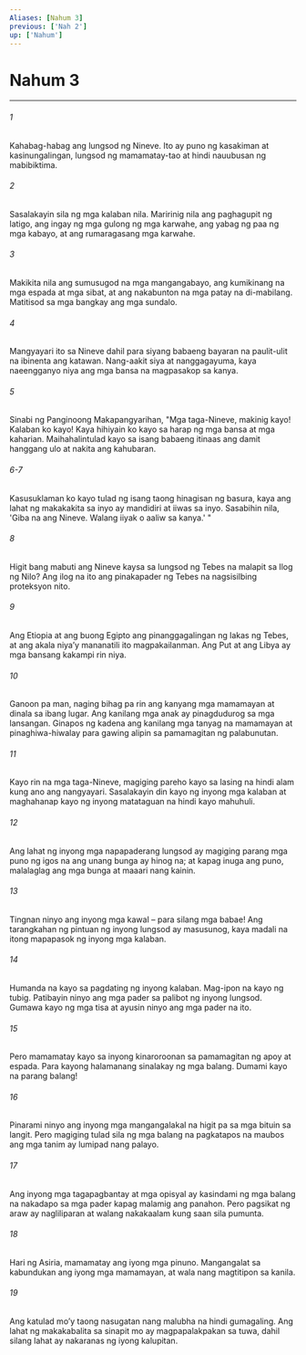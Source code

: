 ```yaml
---
Aliases: [Nahum 3]
previous: ['Nah 2']
up: ['Nahum']
---
```

# Nahum 3

***

###### 1
Kahabag-habag ang lungsod ng Nineve. Ito ay puno ng kasakiman at kasinungalingan, lungsod ng mamamatay-tao at hindi nauubusan ng mabibiktima. 

###### 2
Sasalakayin sila ng mga kalaban nila. Maririnig nila ang paghagupit ng latigo, ang ingay ng mga gulong ng mga karwahe, ang yabag ng paa ng mga kabayo, at ang rumaragasang mga karwahe. 

###### 3
Makikita nila ang sumusugod na mga mangangabayo, ang kumikinang na mga espada at mga sibat, at ang nakabunton na mga patay na di-mabilang. Matitisod sa mga bangkay ang mga sundalo. 

###### 4
Mangyayari ito sa Nineve dahil para siyang babaeng bayaran na paulit-ulit na ibinenta ang katawan. Nang-aakit siya at nanggagayuma, kaya naeengganyo niya ang mga bansa na magpasakop sa kanya. 

###### 5
Sinabi ng Panginoong Makapangyarihan, "Mga taga-Nineve, makinig kayo! Kalaban ko kayo! Kaya hihiyain ko kayo sa harap ng mga bansa at mga kaharian. Maihahalintulad kayo sa isang babaeng itinaas ang damit hanggang ulo at nakita ang kahubaran.

###### 6-7
Kasusuklaman ko kayo tulad ng isang taong hinagisan ng basura, kaya ang lahat ng makakakita sa inyo ay mandidiri at iiwas sa inyo. Sasabihin nila, 'Giba na ang Nineve. Walang iiyak o aaliw sa kanya.' " 

###### 8
Higit bang mabuti ang Nineve kaysa sa lungsod ng Tebes na malapit sa Ilog ng Nilo? Ang ilog na ito ang pinakapader ng Tebes na nagsisilbing proteksyon nito. 

###### 9
Ang Etiopia at ang buong Egipto ang pinanggagalingan ng lakas ng Tebes, at ang akala niyaʼy mananatili ito magpakailanman. Ang Put at ang Libya ay mga bansang kakampi rin niya. 

###### 10
Ganoon pa man, naging bihag pa rin ang kanyang mga mamamayan at dinala sa ibang lugar. Ang kanilang mga anak ay pinagdudurog sa mga lansangan. Ginapos ng kadena ang kanilang mga tanyag na mamamayan at pinaghiwa-hiwalay para gawing alipin sa pamamagitan ng palabunutan. 

###### 11
Kayo rin na mga taga-Nineve, magiging pareho kayo sa lasing na hindi alam kung ano ang nangyayari. Sasalakayin din kayo ng inyong mga kalaban at maghahanap kayo ng inyong matataguan na hindi kayo mahuhuli. 

###### 12
Ang lahat ng inyong mga napapaderang lungsod ay magiging parang mga puno ng igos na ang unang bunga ay hinog na; at kapag inuga ang puno, malalaglag ang mga bunga at maaari nang kainin. 

###### 13
Tingnan ninyo ang inyong mga kawal – para silang mga babae! Ang tarangkahan ng pintuan ng inyong lungsod ay masusunog, kaya madali na itong mapapasok ng inyong mga kalaban. 

###### 14
Humanda na kayo sa pagdating ng inyong kalaban. Mag-ipon na kayo ng tubig. Patibayin ninyo ang mga pader sa palibot ng inyong lungsod. Gumawa kayo ng mga tisa at ayusin ninyo ang mga pader na ito. 

###### 15
Pero mamamatay kayo sa inyong kinaroroonan sa pamamagitan ng apoy at espada. Para kayong halamanang sinalakay ng mga balang. Dumami kayo na parang balang! 

###### 16
Pinarami ninyo ang inyong mga mangangalakal na higit pa sa mga bituin sa langit. Pero magiging tulad sila ng mga balang na pagkatapos na maubos ang mga tanim ay lumipad nang palayo. 

###### 17
Ang inyong mga tagapagbantay at mga opisyal ay kasindami ng mga balang na nakadapo sa mga pader kapag malamig ang panahon. Pero pagsikat ng araw ay nagliliparan at walang nakakaalam kung saan sila pumunta. 

###### 18
Hari ng Asiria, mamamatay ang iyong mga pinuno. Mangangalat sa kabundukan ang iyong mga mamamayan, at wala nang magtitipon sa kanila. 

###### 19
Ang katulad moʼy taong nasugatan nang malubha na hindi gumagaling. Ang lahat ng makakabalita sa sinapit mo ay magpapalakpakan sa tuwa, dahil silang lahat ay nakaranas ng iyong kalupitan.
